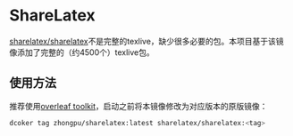 # ShareLatex

[sharelatex/sharelatex](https://hub.docker.com/r/sharelatex/sharelatex)不是完整的texlive，缺少很多必要的包。本项目基于该镜像添加了完整的（约4500个）texlive包。

## 使用方法

推荐使用[overleaf toolkit](https://github.com/overleaf/toolkit)，启动之前将本镜像修改为对应版本的原版镜像：

```bash
dcoker tag zhongpu/sharelatex:latest sharelatex/sharelatex:<tag>
```

